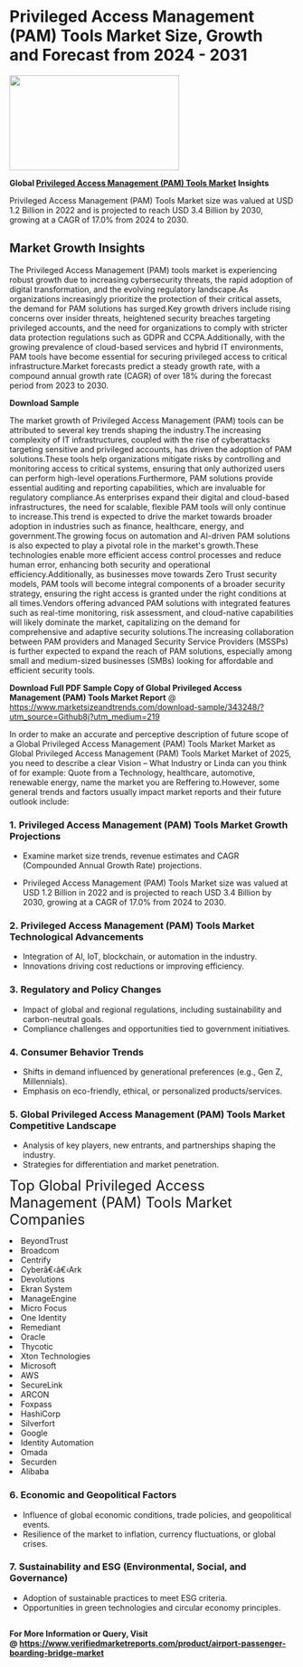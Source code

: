 <H1>Privileged Access Management (PAM) Tools Market Size, Growth and Forecast from 2024 - 2031</H1><img class="aligncenter size-medium wp-image-584254" src="https://thirdeyenews.in/wp-content/uploads/2024/09/Global-Market-Research-300x168.jpeg" alt="" width="300" height="168" /><p><strong>Global&nbsp;<a href="https://www.marketsizeandtrends.com/download-sample/343248/?utm_source=Github8j?utm_medium=219">Privileged Access Management (PAM) Tools Market</a> Insights</strong></p><p>Privileged Access Management (PAM) Tools Market size was valued at USD 1.2 Billion in 2022 and is projected to reach USD 3.4 Billion by 2030, growing at a CAGR of 17.0% from 2024 to 2030.</p><p><h2>Market Growth Insights</h2> <p>The Privileged Access Management (PAM) tools market is experiencing robust growth due to increasing cybersecurity threats, the rapid adoption of digital transformation, and the evolving regulatory landscape.As organizations increasingly prioritize the protection of their critical assets, the demand for PAM solutions has surged.Key growth drivers include rising concerns over insider threats, heightened security breaches targeting privileged accounts, and the need for organizations to comply with stricter data protection regulations such as GDPR and CCPA.Additionally, with the growing prevalence of cloud-based services and hybrid IT environments, PAM tools have become essential for securing privileged access to critical infrastructure.Market forecasts predict a steady growth rate, with a compound annual growth rate (CAGR) of over 18% during the forecast period from 2023 to 2030.</p> <p><strong>Download Sample</strong></p> <p>The market growth of Privileged Access Management (PAM) tools can be attributed to several key trends shaping the industry.The increasing complexity of IT infrastructures, coupled with the rise of cyberattacks targeting sensitive and privileged accounts, has driven the adoption of PAM solutions.These tools help organizations mitigate risks by controlling and monitoring access to critical systems, ensuring that only authorized users can perform high-level operations.Furthermore, PAM solutions provide essential auditing and reporting capabilities, which are invaluable for regulatory compliance.As enterprises expand their digital and cloud-based infrastructures, the need for scalable, flexible PAM tools will only continue to increase.This trend is expected to drive the market towards broader adoption in industries such as finance, healthcare, energy, and government.The growing focus on automation and AI-driven PAM solutions is also expected to play a pivotal role in the market's growth.These technologies enable more efficient access control processes and reduce human error, enhancing both security and operational efficiency.Additionally, as businesses move towards Zero Trust security models, PAM tools will become integral components of a broader security strategy, ensuring the right access is granted under the right conditions at all times.Vendors offering advanced PAM solutions with integrated features such as real-time monitoring, risk assessment, and cloud-native capabilities will likely dominate the market, capitalizing on the demand for comprehensive and adaptive security solutions.The increasing collaboration between PAM providers and Managed Security Service Providers (MSSPs) is further expected to expand the reach of PAM solutions, especially among small and medium-sized businesses (SMBs) looking for affordable and efficient security tools.<p><span class=""><strong>Download Full PDF Sample Copy of Global Privileged Access Management (PAM) Tools Market Report</strong> @ <a href="https://www.marketsizeandtrends.com/download-sample/343248/?utm_source=Github8j?utm_medium=219" target="_blank">https://www.marketsizeandtrends.com/download-sample/343248/?utm_source=Github8j?utm_medium=219</a></span></p><p>In order to make an accurate and perceptive description of future scope of a Global&nbsp;Privileged Access Management (PAM) Tools Market Market as Global&nbsp;Privileged Access Management (PAM) Tools Market Market of 2025, you need to describe a clear Vision &ndash; What Industry or Linda can you think of for example: Quote from a Technology, healthcare, automotive, renewable energy, name the market you are Reffering to.However, some general trends and factors usually impact market reports and their future outlook include:</p><h3>1.&nbsp;<strong>Privileged Access Management (PAM) Tools Market Growth Projections</strong></h3><ul><li>Examine market size trends, revenue estimates and CAGR (Compounded Annual Growth Rate) projections.</li><li><p>Privileged Access Management (PAM) Tools Market size was valued at USD 1.2 Billion in 2022 and is projected to reach USD 3.4 Billion by 2030, growing at a CAGR of 17.0% from 2024 to 2030.</p></li></ul><h3>2.&nbsp;<strong>Privileged Access Management (PAM) Tools Market Technological Advancements</strong></h3><ul><li>Integration of AI, IoT, blockchain, or automation in the industry.</li><li>Innovations driving cost reductions or improving efficiency.</li></ul><h3>3.&nbsp;<strong>Regulatory and Policy Changes</strong></h3><ul><li>Impact of global and regional regulations, including sustainability and carbon-neutral goals.</li><li>Compliance challenges and opportunities tied to government initiatives.</li></ul><h3>4.&nbsp;<strong>Consumer Behavior Trends</strong></h3><ul><li>Shifts in demand influenced by generational preferences (e.g., Gen Z, Millennials).</li><li>Emphasis on eco-friendly, ethical, or personalized products/services.</li></ul><h3>5.&nbsp;<strong>Global Privileged Access Management (PAM) Tools Market Competitive Landscape</strong></h3><ul><li>Analysis of key players, new entrants, and partnerships shaping the industry.</li><li>Strategies for differentiation and market penetration.</li></ul><p data-pm-slice="1 1 []"><span style="color: inherit; font-family: inherit; font-size: 25px;">Top Global Privileged Access Management (PAM) Tools Market Companies</span></p><div class="" data-test-id=""><p><li>BeyondTrust</li><li> Broadcom</li><li> Centrify</li><li> Cyberâ€‹â€‹Ark</li><li> Devolutions</li><li> Ekran System</li><li> ManageEngine</li><li> Micro Focus</li><li> One Identity</li><li> Remediant</li><li> Oracle</li><li> Thycotic</li><li> Xton Technologies</li><li> Microsoft</li><li> AWS</li><li> SecureLink</li><li> ARCON</li><li> Foxpass</li><li> HashiCorp</li><li> Silverfort</li><li> Google</li><li> Identity Automation</li><li> Omada</li><li> Securden</li><li> Alibaba</li></p></div><h3>6.&nbsp;<strong>Economic and Geopolitical Factors</strong></h3><ul><li>Influence of global economic conditions, trade policies, and geopolitical events.</li><li>Resilience of the market to inflation, currency fluctuations, or global crises.</li></ul><h3>7.&nbsp;<strong>Sustainability and ESG (Environmental, Social, and Governance)</strong></h3><ul><li>Adoption of sustainable practices to meet ESG criteria.</li><li>Opportunities in green technologies and circular economy principles.</li></ul><h2><strong style="font-size: 14px;">For More Information or Query, Visit @&nbsp;</strong><a style="background-color: #ffffff; font-size: 14px;" href="https://www.marketsizeandtrends.com/report/privileged-access-management-pam-tools-market/" target="_blank">https://www.verifiedmarketreports.com/product/airport-passenger-boarding-bridge-market</a></h2>
